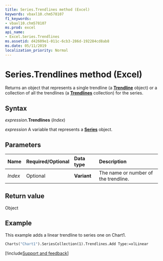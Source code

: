 ```yaml
---
title: Series.Trendlines method (Excel)
keywords: vbaxl10.chm578107
f1_keywords:
- vbaxl10.chm578107
ms.prod: excel
api_name:
- Excel.Series.Trendlines
ms.assetid: d42609e1-011c-6cb3-286d-192284cd8ab8
ms.date: 05/11/2019
localization_priority: Normal
---
```



# Series.Trendlines method (Excel)

Returns an object that represents a single trendline (a **[Trendline](Excel.Trendline(object).md)** object) or a collection of all the trendlines (a **[Trendlines](Excel.Trendlines(object).md)** collection) for the series.


## Syntax

_expression_.**Trendlines** (_Index_)

_expression_ A variable that represents a **[Series](Excel.Series(object).md)** object.


## Parameters

|Name|Required/Optional|Data type|Description|
|:-----|:-----|:-----|:-----|
| _Index_|Optional| **Variant**|The name or number of the trendline.|

## Return value

Object


## Example

This example adds a linear trendline to series one on Chart1.

```vb
Charts("Chart1").SeriesCollection(1).Trendlines.Add Type:=xlLinear
```




[!include[Support and feedback](~/includes/feedback-boilerplate.md)]
